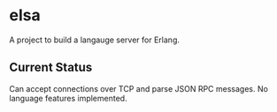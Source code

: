 elsa
=====

A project to build a langauge server for Erlang.


Current Status
--------------

Can accept connections over TCP and parse JSON RPC messages.
No language features implemented.



